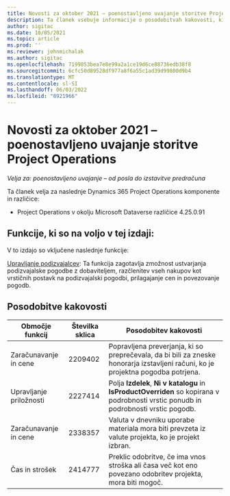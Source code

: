 ```yaml
---
title: Novosti za oktober 2021 – poenostavljeno uvajanje storitve Project Operations
description: Ta članek vsebuje informacije o posodobitvah kakovosti, ki so na voljo v izdaji različice Project Operations lite iz oktobra 2021.
author: sigitac
ms.date: 10/05/2021
ms.topic: article
ms.prod: ''
ms.reviewer: johnmichalak
ms.author: sigitac
ms.openlocfilehash: 7199853bea7e8e99a2a1ce19d6ce88736edb38f8
ms.sourcegitcommit: 6cfc50d89528df977a8f6a55c1ad39d99800d9b4
ms.translationtype: MT
ms.contentlocale: sl-SI
ms.lasthandoff: 06/03/2022
ms.locfileid: "8921966"
---
```

# <a name="whats-new-october-2021---project-operations-lite-deployment"></a>Novosti za oktober 2021 – poenostavljeno uvajanje storitve Project Operations

_Velja za: poenostavljeno uvajanje – od posla do izstavitve predračuna_

Ta članek velja za naslednje Dynamics 365 Project Operations komponente in različice:

  - Project Operations v okolju Microsoft Dataverse različice 4.25.0.91


## <a name="features-included-in-this-release"></a>Funkcije, ki so na voljo v tej izdaji:

V to izdajo so vključene naslednje funkcije:

[Upravljanje podizvajalcev](../subcontracting/managing-subcontracts-overview.md): Ta funkcija zagotavlja zmožnost ustvarjanja podizvajalske pogodbe z dobaviteljem, razčlenitev vseh nakupov kot vrstičnih postavk na podizvajalski pogodbi, prilagajanje cen in povezovanje pogodb.


## <a name="quality-updates"></a>Posodobitve kakovosti

| **Območje funkcij** | **Številka sklica** | **Posodobitev kakovosti** |
| --- | --- | --- |
| Zaračunavanje in cene | 2209402 | Popravljena preverjanja, ki so preprečevala, da bi bili za zneske honorarja izstavljeni računi, ko je projektna pogodba potrjena. |
| Upravljanje priložnosti | 2227414 | Polja **Izdelek**, **Ni v katalogu** in **IsProductOverriden** so kopirana v podrobnosti vrstic ponudb in podrobnosti vrstic pogodb. |
| Zaračunavanje in cene | 2338357 | Valuta v dnevniku uporabe materiala mora biti prevzeta iz valute projekta, ko je projekt izbran. |
| Čas in strošek | 2414777 | Preklic odobritve, če ima vnos stroška ali časa več kot eno povezano odobritev projekta, mora biti mogoč. |
